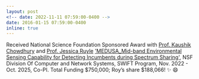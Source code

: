 ```yaml
---
layout: post
<!-- date: 2022-11-11 07:59:00-0400 -->
date: 2016-01-15 07:59:00-0400
inline: true
---
```


Received National Science Foundation Sponsored Award with <a href="https://genesys-lab.org" parent = '_blank'> Prof. Kaushik Chowdhury</a> and <a href="https://www.ou.edu/coe/ece/faculty_directory/dr_ruyle" parent = '_blank'> Prof. Jessica Ruyle</a> <a href="https://www.nsf.gov/awardsearch/showAward?AWD_ID=2229444&HistoricalAwards=false" parent = '_blank'> 'MEDUSA_Mid-band Environmental Sensing Capability for Detecting Incumbents during Spectrum Sharing'</a>, NSF Division Of Computer and Network Systems, SWIFT Program, Nov. 2022 - Oct. 2025, Co-PI. Total Funding $750,000; Roy’s share $188,066! :sparkles: :smile:
